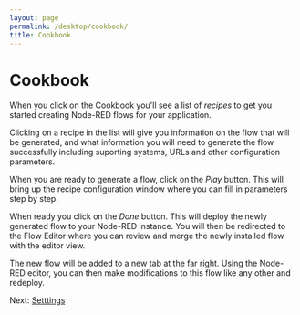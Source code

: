 ```yaml
---
layout: page
permalink: /desktop/cookbook/
title: Cookbook
---
```

# Cookbook

When you click on the Cookbook you'll see a list of *recipes* to get you started creating Node-RED flows for your application.

Clicking on a recipe in the list will give you information on the flow that will be generated, and what information you will need to generate the flow successfully including suporting systems, URLs and other configuration parameters.

When you are ready to generate a flow, click on the _Play_ button.  This will bring up the recipe configuration window where you can fill in parameters step by step.

When ready you click on the _Done_ button.  This will deploy the newly generated flow to your Node-RED instance.  You will then be redirected to the Flow Editor where you can review and merge the newly installed flow with the editor view.

The new flow will be added to a new tab at the far right.  Using the Node-RED editor, you can then make modifications to this flow like any other and redeploy.

Next: [Setttings](/desktop/settings)